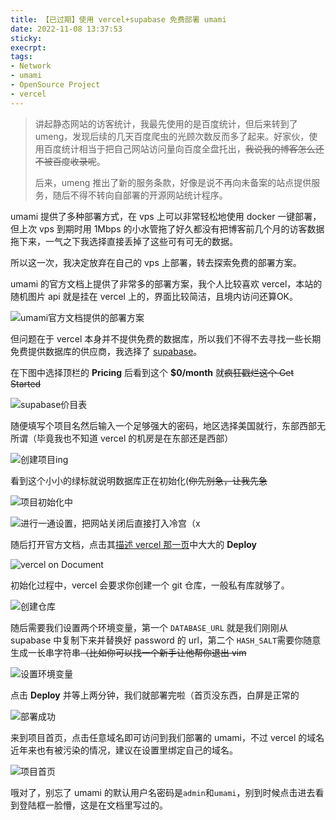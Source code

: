 ```yaml
---
title: 【已过期】使用 vercel+supabase 免费部署 umami
date: 2022-11-08 13:37:53
sticky:
execrpt:
tags:
- Network
- umami
- OpenSource Project
- vercel
---
```


> 讲起静态网站的访客统计，我最先使用的是百度统计，但后来转到了 umeng，发现后续的几天百度爬虫的光顾次数反而多了起来。好家伙，使用百度统计相当于把自己网站访问量向百度全盘托出，~~我说我的博客怎么还不被百度收录呢~~。
>
> 后来，umeng 推出了新的服务条款，好像是说不再向未备案的站点提供服务，随后不得不转向自部署的开源网站统计程序。

umami 提供了多种部署方式，在 vps 上可以非常轻松地使用 docker 一键部署，但上次 vps 到期时用 1Mbps 的小水管拖了好久都没有把博客前几个月的访客数据拖下来，一气之下我选择直接丢掉了这些可有可无的数据。

所以这一次，我决定放弃在自己的 vps 上部署，转去探索免费的部署方案。

umami 的官方文档上提供了非常多的部署方案，我个人比较喜欢 vercel，本站的随机图片 api 就是挂在 vercel 上的，界面比较简洁，且境内访问还算OK。

![umami官方文档提供的部署方案](https://static.031130.xyz/uploads/2024/08/12/6369ee9308dc3.webp)

但问题在于 vercel 本身并不提供免费的数据库，所以我们不得不去寻找一些长期免费提供数据库的供应商，我选择了 [supabase](https://supabase.com/pricing)。

在下图中选择顶栏的 **Pricing** 后看到这个 **$0/month** 就~~疯狂戳烂这个 Get Started~~

![supabase价目表](https://static.031130.xyz/uploads/2024/08/12/6369ef8d3451e.webp)

随便填写个项目名然后输入一个足够强大的密码，地区选择美国就行，东部西部无所谓（毕竟我也不知道 vercel 的机房是在东部还是西部）

![创建项目ing](https://static.031130.xyz/uploads/2024/08/12/6369f03faba15.webp)

看到这个小小的绿标就说明数据库正在初始化(~~你先别急，让我先急~~

![项目初始化中](https://static.031130.xyz/uploads/2024/08/12/6369f0d98a59c.webp)

![进行一通设置，把网站关闭后直接打入冷宫（x](https://static.031130.xyz/uploads/2024/08/12/6369f209c27aa.webp)

随后打开官方文档，点击其[描述 vercel 那一页](https://umami.is/docs/running-on-vercel)中大大的 **Deploy**

![vercel on Document](https://static.031130.xyz/uploads/2024/08/12/6369f2bda5f78.webp)

初始化过程中，vercel 会要求你创建一个 git 仓库，一般私有库就够了。

![创建仓库](https://static.031130.xyz/uploads/2024/08/12/6369f33ccf6d0.webp)

随后需要我们设置两个环境变量，第一个 `DATABASE_URL` 就是我们刚刚从 supabase 中复制下来并替换好 password 的 url，第二个 `HASH_SALT`需要你随意生成一长串字符串~~（比如你可以找一个新手让他帮你退出 vim~~

![设置环境变量](https://static.031130.xyz/uploads/2024/08/12/6369f3adbd34d.webp)

点击 **Deploy** 并等上两分钟，我们就部署完啦（首页没东西，白屏是正常的

![部署成功](https://static.031130.xyz/uploads/2024/08/12/6369f58f6acd4.webp)

来到项目首页，点击任意域名即可访问到我们部署的 umami，不过 vercel 的域名近年来也有被污染的情况，建议在设置里绑定自己的域名。

![项目首页](https://static.031130.xyz/uploads/2024/08/12/6369f5ec7a0e2.webp)

哦对了，别忘了 umami 的默认用户名密码是`admin`和`umami`，别到时候点击进去看到登陆框一脸懵，这是在文档里写过的。
